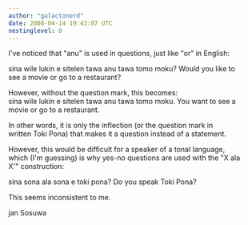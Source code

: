 ```yaml
---
author: "galactonerd"
date: 2008-04-14 19:43:07 UTC
nestinglevel: 0
---
```

I've noticed that "anu" is used in questions, just like "or" in English:  
  
sina wile lukin e sitelen tawa anu tawa tomo moku? Would you like to  
see a movie or go to a restaurant?  
  
However, without the question mark, this becomes:  
sina wile lukin e sitelen tawa anu tawa tomo moku. You want to see a  
movie or go to a restaurant.  
  
In other words, it is only the inflection (or the question mark in  
written Toki Pona) that makes it a question instead of a statement.  
  
However, this would be difficult for a speaker of a tonal language,  
which (I'm guessing) is why yes-no questions are used with the "X ala  
X'" construction:  
  
sina sona ala sona e toki pona? Do you speak Toki Pona?  
  
This seems inconsistent to me.  
  
jan Sosuwa